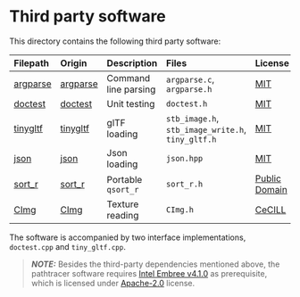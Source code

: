 Third party software
====================

This directory contains the following third party software:

| Filepath              | Origin                                           | Description          | Files                                             | License                                                                     |
|:----------------------|:-------------------------------------------------|:---------------------|:--------------------------------------------------|:----------------------------------------------------------------------------|
| [argparse](argparse/) | [argparse](https://github.com/cofyc/argparse)    | Command line parsing | `argparse.c`, `argparse.h`                        | [MIT](https://opensource.org/licenses/MIT)                                  |                                 
| [doctest](doctest/)   | [doctest](https://github.com/doctest/doctest/)   | Unit testing         | `doctest.h`                                       | [MIT](https://opensource.org/licenses/MIT)                                  |
| [tinygltf](tinygltf)  | [tinygltf](https://github.com/syoyo/tinygltf)    | glTF loading         | `stb_image.h`, `stb_image_write.h`, `tiny_gltf.h` | [MIT](https://opensource.org/licenses/MIT)                                  |
| [json](json/)         | [json](https://github.com/nlohmann/json)         | Json loading         | `json.hpp`                                        | [MIT](https://opensource.org/licenses/MIT)                                  |
| [sort_r](sort_r/)     | [sort_r](https://github.com/noporpoise/sort_r)   | Portable `qsort_r`   | `sort_r.h`                                        | [Public Domain](https://github.com/noporpoise/sort_r/blob/master/README.md) |
| [CImg](CImg/)         | [CImg](https://cimg.eu/)                         | Texture reading      | `CImg.h`                                          | [CeCILL](http://www.cecill.info/licences/Licence_CeCILL_V2-en.html)         |


The software is accompanied by two interface implementations, `doctest.cpp` and `tiny_gltf.cpp`.

> **_NOTE:_** Besides the third-party dependencies mentioned above, the pathtracer software requires [Intel Embree v4.1.0](https://github.com/embree/embree/releases/tag/v4.1.0) as prerequisite, which is licensed under [Apache-2.0](https://www.apache.org/licenses/LICENSE-2.0) license.